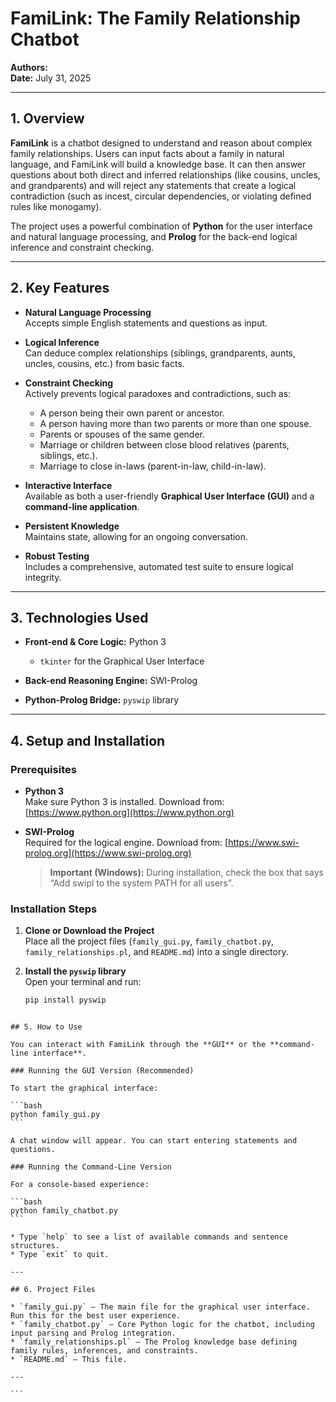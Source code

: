 # FamiLink: The Family Relationship Chatbot

**Authors:**  
**Date:** July 31, 2025

---

## 1. Overview

**FamiLink** is a chatbot designed to understand and reason about complex family relationships. Users can input facts about a family in natural language, and FamiLink will build a knowledge base. It can then answer questions about both direct and inferred relationships (like cousins, uncles, and grandparents) and will reject any statements that create a logical contradiction (such as incest, circular dependencies, or violating defined rules like monogamy).

The project uses a powerful combination of **Python** for the user interface and natural language processing, and **Prolog** for the back-end logical inference and constraint checking.

---

## 2. Key Features

- **Natural Language Processing**  
  Accepts simple English statements and questions as input.

- **Logical Inference**  
  Can deduce complex relationships (siblings, grandparents, aunts, uncles, cousins, etc.) from basic facts.

- **Constraint Checking**  
  Actively prevents logical paradoxes and contradictions, such as:
  - A person being their own parent or ancestor.
  - A person having more than two parents or more than one spouse.
  - Parents or spouses of the same gender.
  - Marriage or children between close blood relatives (parents, siblings, etc.).
  - Marriage to close in-laws (parent-in-law, child-in-law).

- **Interactive Interface**  
  Available as both a user-friendly **Graphical User Interface (GUI)** and a **command-line application**.

- **Persistent Knowledge**  
  Maintains state, allowing for an ongoing conversation.

- **Robust Testing**  
  Includes a comprehensive, automated test suite to ensure logical integrity.

---

## 3. Technologies Used

- **Front-end & Core Logic:** Python 3  
  - `tkinter` for the Graphical User Interface

- **Back-end Reasoning Engine:** SWI-Prolog

- **Python-Prolog Bridge:** `pyswip` library

---

## 4. Setup and Installation

### Prerequisites

- **Python 3**  
  Make sure Python 3 is installed. Download from: [https://www.python.org](https://www.python.org)

- **SWI-Prolog**  
  Required for the logical engine. Download from: [https://www.swi-prolog.org](https://www.swi-prolog.org)  
  > **Important (Windows):** During installation, check the box that says “Add swipl to the system PATH for all users”.

### Installation Steps

1. **Clone or Download the Project**  
   Place all the project files (`family_gui.py`, `family_chatbot.py`, `family_relationships.pl`, and `README.md`) into a single directory.

2. **Install the `pyswip` library**  
   Open your terminal and run:

   ```bash
   pip install pyswip
````

## 5. How to Use

You can interact with FamiLink through the **GUI** or the **command-line interface**.

### Running the GUI Version (Recommended)

To start the graphical interface:

```bash
python family_gui.py
```

A chat window will appear. You can start entering statements and questions.

### Running the Command-Line Version

For a console-based experience:

```bash
python family_chatbot.py
```

* Type `help` to see a list of available commands and sentence structures.
* Type `exit` to quit.

---

## 6. Project Files

* `family_gui.py` — The main file for the graphical user interface. Run this for the best user experience.
* `family_chatbot.py` — Core Python logic for the chatbot, including input parsing and Prolog integration.
* `family_relationships.pl` — The Prolog knowledge base defining family rules, inferences, and constraints.
* `README.md` — This file.

---

```
